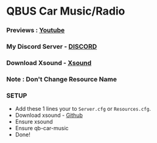 # QBUS Car Music/Radio
### Previews : [Youtube](https://youtu.be/0efPWbqq8Go)

### My Discord Server - [DISCORD](https://discord.io/AFLAFW)

### Download Xsound - [Xsound](https://github.com/Xogy/xsound)

### Note : Don't Change Resource Name

### SETUP 
- Add these 1 lines your to `Server.cfg` or `Resources.cfg`.
- Download xsound - [Github](https://github.com/Xogy/xsound)
- Ensure xsound
- Ensure qb-car-music
- Done!
